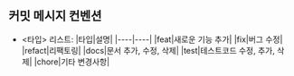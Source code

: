 ## 커밋 메시지 컨벤션
- <타입> 리스트:
  |타입|설명|
  |----|----|
  |feat|새로운 기능 추가|
  |fix|버그 수정|
  |refact|리팩토링|
  |docs|문서 추가, 수정, 삭제|
  |test|테스트코드 수정, 추가, 삭제|
  |chore|기타 변경사항|
